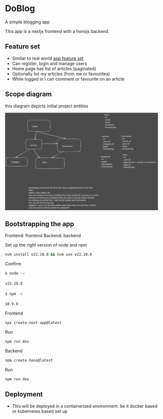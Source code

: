 # DoBlog

A simple blogging app

This app is a nextjs frontend with a honojs backend.

## Feature set

- Similar to real world [app feature set](https://www.realworld.how/implementation-creation/features/)
- Can register, login and manage users
- Home page has list of articles (paginated)
- Optionally list my articles (from me or favourites)
- While logged in I can comment or favourite on an article

## Scope diagram

this diagram depicts initial project entities

![project scope](./docs/doblog-features.svg)

## Bootstrapping the app

Frontend: frontend
Backend: backend

Set up the right version of node and npm

```sh
nvm install v22.10.0 && nvm use v22.10.0
```

Confirm

```sh
$ node -v

v22.10.0

$ npm -v

10.9.0
```

Frontend

```sh
npx create-next-app@latest
```

Run

```sh
npm run dev
```

Backend

```sh
npm create hono@latest
```

Run

```sh
npm run dev
```

## Deployment

- This will be deployed in a containerized environment. be it docker based or kubernetes based set up
